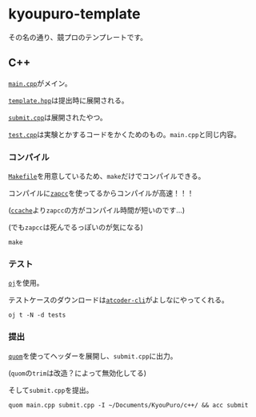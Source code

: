 # kyoupuro-template

その名の通り、竸プロのテンプレートです。

## C++

[`main.cpp`](c++/main.cpp)がメイン。

[`template.hpp`](c++/template.hpp)は提出時に展開される。

[`submit.cpp`](c++/submit.cpp)は展開されたやつ。

[`test.cpp`](c++/test.cpp)は実験とかするコードをかくためのもの。`main.cpp`と同じ内容。

### コンパイル

[`Makefile`](c++/Makefile)を用意しているため、`make`だけでコンパイルできる。

コンパイルに[`zapcc`](https://github.com/yrnkrn/zapcc)を使ってるからコンパイルが高速！！！

([`ccache`](https://github.com/ccache/ccache)より`zapcc`の方がコンパイル時間が短いのです…)

(でも`zapcc`は死んでるっぽいのが気になる)

~~~
make
~~~

### テスト

[`oj`](https://github.com/online-judge-tools/oj)を使用。

テストケースのダウンロードは[`atcoder-cli`](http://tatamo.81.la/blog/2018/12/07/atcoder-cli/)がよしなにやってくれる。

~~~
oj t -N -d tests
~~~

### 提出

[`quom`](https://github.com/Viatorus/quom)を使ってヘッダーを展開し、`submit.cpp`に出力。

(`quom`の`trim`は改造？によって無効化してる)

そして`submit.cpp`を提出。

~~~
quom main.cpp submit.cpp -I ~/Documents/KyouPuro/c++/ && acc submit
~~~
